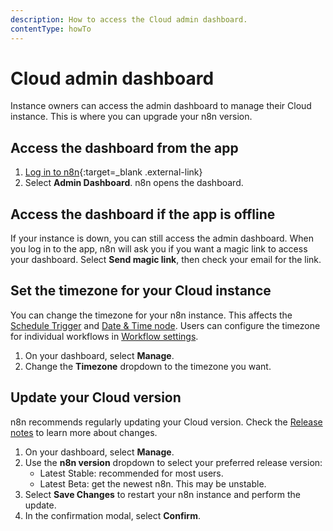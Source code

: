 ```yaml
---
description: How to access the Cloud admin dashboard.
contentType: howTo
---
```


# Cloud admin dashboard

Instance owners can access the admin dashboard to manage their Cloud instance. This is where you can upgrade your n8n version.

## Access the dashboard from the app

1. [Log in to n8n]([https://app.cloud.n8n/login](https://app.n8n.cloud/login)){:target=_blank .external-link}
1. Select **Admin Dashboard**. n8n opens the dashboard.

## Access the dashboard if the app is offline

If your instance is down, you can still access the admin dashboard. When you log in to the app, n8n will ask you if you want a magic link to access your dashboard. Select **Send magic link**, then check your email for the link.

## Set the timezone for your Cloud instance

You can change the timezone for your n8n instance. This affects the [Schedule Trigger](/integrations/builtin/core-nodes/n8n-nodes-base.scheduletrigger/) and [Date & Time node](/integrations/builtin/core-nodes/n8n-nodes-base.datetime/). Users can configure the timezone for individual workflows in [Workflow settings](/workflows/settings/).

1. On your dashboard, select **Manage**.
1. Change the **Timezone** dropdown to the timezone you want.


## Update your Cloud version

n8n recommends regularly updating your Cloud version. Check the [Release notes](/release-notes/) to learn more about changes.

1. On your dashboard, select **Manage**.
1. Use the **n8n version** dropdown to select your preferred release version: 
	* Latest Stable: recommended for most users.
	* Latest Beta: get the newest n8n. This may be unstable.
1. Select **Save Changes** to restart your n8n instance and perform the update. 
1. In the confirmation modal, select **Confirm**.
